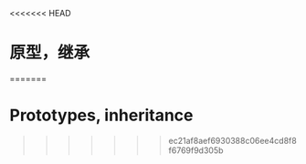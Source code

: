 <<<<<<< HEAD
# 原型，继承
=======
# Prototypes, inheritance
>>>>>>> ec21af8aef6930388c06ee4cd8f8f6769f9d305b

